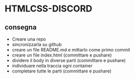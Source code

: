 HTMLCSS-DISCORD
===

## consegna
- Creare una repo
- sincronizzarla su github
- creare un file README.md e mittarlo come primo commit
- creare un file index.html (committare e pushare)
- dividere il body in diverse parti (committare e pushare)
- individuare nella traccia ogni container
- completare tutte le parti (committare e pushare)
